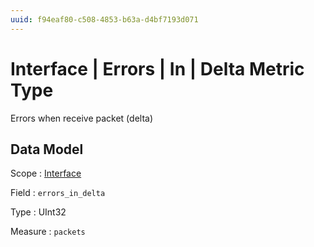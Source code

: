 ```yaml
---
uuid: f94eaf80-c508-4853-b63a-d4bf7193d071
---
```

# Interface | Errors | In | Delta Metric Type

Errors when receive packet (delta)

## Data Model

Scope
: [Interface](../../../../scopes/interface.md)

Field
: `errors_in_delta`

Type
: UInt32

Measure
: `packets`
